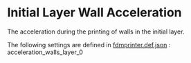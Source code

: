 # Initial Layer Wall Acceleration


The acceleration during the printing of walls in the initial layer.

The following settings are defined in [fdmprinter.def.json](https://github.com/smartavionics/Cura/blob/mb-master/resources/definitions/fdmprinter.def.json) : acceleration_walls_layer_0